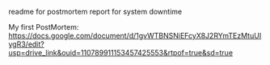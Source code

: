 readme for postmortem report for system downtime

My first PostMortem:
https://docs.google.com/document/d/1gvWTBNSNiEFcyX8J2RYmTEzMtuUIygR3/edit?usp=drive_link&ouid=110789911153457425553&rtpof=true&sd=true
